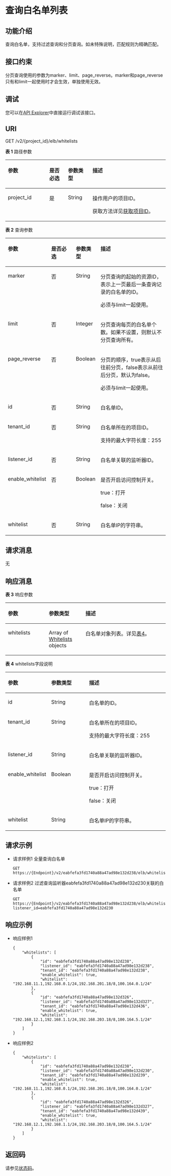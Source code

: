 # 查询白名单列表<a name="elb_qy_bm_0003"></a>

## 功能介绍<a name="zh-cn_topic_0082414420_section59002724113111"></a>

查询白名单，支持过滤查询和分页查询。如未特殊说明，匹配规则为精确匹配。

## 接口约束<a name="section1962022614515"></a>

分页查询使用的参数为marker、limit、page\_reverse。marker和page\_reverse只有和limit一起使用时才会生效，单独使用无效。

## 调试<a name="section3683205810399"></a>

您可以在[API Explorer](https://apiexplorer.developer.huaweicloud.com/apiexplorer/doc?product=ELB&api=ListWhitelists&version=v2)中直接运行调试该接口。

## URI<a name="zh-cn_topic_0082414420_section21248318113131"></a>

GET /v2/\{project\_id\}/elb/whitelists

**表 1**  路径参数

<a name="zh-cn_topic_0096561532_table8859516183710"></a>
<table><thead align="left"><tr id="zh-cn_topic_0096561532_row1189415166379"><th class="cellrowborder" valign="top" width="25.85%" id="mcps1.2.5.1.1"><p id="zh-cn_topic_0096561532_p148945161379"><a name="zh-cn_topic_0096561532_p148945161379"></a><a name="zh-cn_topic_0096561532_p148945161379"></a>参数</p>
</th>
<th class="cellrowborder" valign="top" width="11.65%" id="mcps1.2.5.1.2"><p id="zh-cn_topic_0096561532_p16894816103712"><a name="zh-cn_topic_0096561532_p16894816103712"></a><a name="zh-cn_topic_0096561532_p16894816103712"></a>是否必选</p>
</th>
<th class="cellrowborder" valign="top" width="15.290000000000001%" id="mcps1.2.5.1.3"><p id="zh-cn_topic_0096561532_p98941716113710"><a name="zh-cn_topic_0096561532_p98941716113710"></a><a name="zh-cn_topic_0096561532_p98941716113710"></a>参数类型</p>
</th>
<th class="cellrowborder" valign="top" width="47.21%" id="mcps1.2.5.1.4"><p id="zh-cn_topic_0096561532_p16894816113718"><a name="zh-cn_topic_0096561532_p16894816113718"></a><a name="zh-cn_topic_0096561532_p16894816113718"></a>描述</p>
</th>
</tr>
</thead>
<tbody><tr id="row1184910597469"><td class="cellrowborder" valign="top" width="25.85%" headers="mcps1.2.5.1.1 "><p id="p1989215461765"><a name="p1989215461765"></a><a name="p1989215461765"></a>project_id</p>
</td>
<td class="cellrowborder" valign="top" width="11.65%" headers="mcps1.2.5.1.2 "><p id="zh-cn_topic_0020100158_p557643211309"><a name="zh-cn_topic_0020100158_p557643211309"></a><a name="zh-cn_topic_0020100158_p557643211309"></a>是</p>
</td>
<td class="cellrowborder" valign="top" width="15.290000000000001%" headers="mcps1.2.5.1.3 "><p id="zh-cn_topic_0020100158_p6162677511304"><a name="zh-cn_topic_0020100158_p6162677511304"></a><a name="zh-cn_topic_0020100158_p6162677511304"></a>String</p>
</td>
<td class="cellrowborder" valign="top" width="47.21%" headers="mcps1.2.5.1.4 "><p id="p990674613615"><a name="p990674613615"></a><a name="p990674613615"></a>操作用户的项目ID。</p>
<p id="p8222164914610"><a name="p8222164914610"></a><a name="p8222164914610"></a>获取方法详见<a href="获取项目ID.md">获取项目ID</a>。</p>
</td>
</tr>
</tbody>
</table>

**表 2**  查询参数

<a name="elb_zq_bm_0002_table57586824"></a>
<table><thead align="left"><tr id="elb_zq_bm_0002_row30755174"><th class="cellrowborder" valign="top" width="24.717528247175284%" id="mcps1.2.5.1.1"><p id="elb_zq_bm_0002_p8141195"><a name="elb_zq_bm_0002_p8141195"></a><a name="elb_zq_bm_0002_p8141195"></a>参数</p>
</th>
<th class="cellrowborder" valign="top" width="16.478352164783523%" id="mcps1.2.5.1.2"><p id="elb_zq_bm_0002_p62838551"><a name="elb_zq_bm_0002_p62838551"></a><a name="elb_zq_bm_0002_p62838551"></a>是否必选</p>
</th>
<th class="cellrowborder" valign="top" width="13.108689131086889%" id="mcps1.2.5.1.3"><p id="elb_zq_bm_0002_p55457081"><a name="elb_zq_bm_0002_p55457081"></a><a name="elb_zq_bm_0002_p55457081"></a>参数类型</p>
</th>
<th class="cellrowborder" valign="top" width="45.695430456954305%" id="mcps1.2.5.1.4"><p id="elb_zq_bm_0002_p2035876173816"><a name="elb_zq_bm_0002_p2035876173816"></a><a name="elb_zq_bm_0002_p2035876173816"></a>描述</p>
</th>
</tr>
</thead>
<tbody><tr id="elb_zq_bm_0002_row33982084"><td class="cellrowborder" valign="top" width="24.717528247175284%" headers="mcps1.2.5.1.1 "><p id="elb_zq_bm_0002_p1085411"><a name="elb_zq_bm_0002_p1085411"></a><a name="elb_zq_bm_0002_p1085411"></a>marker</p>
</td>
<td class="cellrowborder" valign="top" width="16.478352164783523%" headers="mcps1.2.5.1.2 "><p id="elb_zq_bm_0002_p7847228"><a name="elb_zq_bm_0002_p7847228"></a><a name="elb_zq_bm_0002_p7847228"></a>否</p>
</td>
<td class="cellrowborder" valign="top" width="13.108689131086889%" headers="mcps1.2.5.1.3 "><p id="elb_zq_bm_0002_p127181511386"><a name="elb_zq_bm_0002_p127181511386"></a><a name="elb_zq_bm_0002_p127181511386"></a>String</p>
</td>
<td class="cellrowborder" valign="top" width="45.695430456954305%" headers="mcps1.2.5.1.4 "><p id="elb_zq_bm_0002_p4235152211344"><a name="elb_zq_bm_0002_p4235152211344"></a><a name="elb_zq_bm_0002_p4235152211344"></a>分页查询的起始的资源ID，表示上一页最后一条查询记录的白名单的ID。</p>
<p id="elb_zq_bm_0002_p06221826143418"><a name="elb_zq_bm_0002_p06221826143418"></a><a name="elb_zq_bm_0002_p06221826143418"></a>必须与limit一起使用。</p>
</td>
</tr>
<tr id="elb_zq_bm_0002_row51375689"><td class="cellrowborder" valign="top" width="24.717528247175284%" headers="mcps1.2.5.1.1 "><p id="elb_zq_bm_0002_p681306"><a name="elb_zq_bm_0002_p681306"></a><a name="elb_zq_bm_0002_p681306"></a>limit</p>
</td>
<td class="cellrowborder" valign="top" width="16.478352164783523%" headers="mcps1.2.5.1.2 "><p id="elb_zq_bm_0002_p40870010"><a name="elb_zq_bm_0002_p40870010"></a><a name="elb_zq_bm_0002_p40870010"></a>否</p>
</td>
<td class="cellrowborder" valign="top" width="13.108689131086889%" headers="mcps1.2.5.1.3 "><p id="elb_zq_bm_0002_p55185864"><a name="elb_zq_bm_0002_p55185864"></a><a name="elb_zq_bm_0002_p55185864"></a>Integer</p>
</td>
<td class="cellrowborder" valign="top" width="45.695430456954305%" headers="mcps1.2.5.1.4 "><p id="elb_zq_bm_0002_p163282306342"><a name="elb_zq_bm_0002_p163282306342"></a><a name="elb_zq_bm_0002_p163282306342"></a>分页查询每页的白名单个数。如果不设置，则默认不分页查询所有。</p>
</td>
</tr>
<tr id="elb_zq_bm_0002_row48229068"><td class="cellrowborder" valign="top" width="24.717528247175284%" headers="mcps1.2.5.1.1 "><p id="elb_zq_bm_0002_p14240444"><a name="elb_zq_bm_0002_p14240444"></a><a name="elb_zq_bm_0002_p14240444"></a>page_reverse</p>
</td>
<td class="cellrowborder" valign="top" width="16.478352164783523%" headers="mcps1.2.5.1.2 "><p id="elb_zq_bm_0002_p16016049"><a name="elb_zq_bm_0002_p16016049"></a><a name="elb_zq_bm_0002_p16016049"></a>否</p>
</td>
<td class="cellrowborder" valign="top" width="13.108689131086889%" headers="mcps1.2.5.1.3 "><p id="elb_zq_bm_0002_p12625296"><a name="elb_zq_bm_0002_p12625296"></a><a name="elb_zq_bm_0002_p12625296"></a>Boolean</p>
</td>
<td class="cellrowborder" valign="top" width="45.695430456954305%" headers="mcps1.2.5.1.4 "><p id="elb_zq_bm_0002_p15227113913341"><a name="elb_zq_bm_0002_p15227113913341"></a><a name="elb_zq_bm_0002_p15227113913341"></a>分页的顺序，true表示从后往前分页，false表示从前往后分页，默认为false。</p>
<p id="elb_zq_bm_0002_p5244104243413"><a name="elb_zq_bm_0002_p5244104243413"></a><a name="elb_zq_bm_0002_p5244104243413"></a>必须与limit一起使用。</p>
</td>
</tr>
<tr id="elb_zq_bm_0002_row33569718"><td class="cellrowborder" valign="top" width="24.717528247175284%" headers="mcps1.2.5.1.1 "><p id="elb_zq_bm_0002_p34792670"><a name="elb_zq_bm_0002_p34792670"></a><a name="elb_zq_bm_0002_p34792670"></a>id</p>
</td>
<td class="cellrowborder" valign="top" width="16.478352164783523%" headers="mcps1.2.5.1.2 "><p id="elb_zq_bm_0002_p37463366"><a name="elb_zq_bm_0002_p37463366"></a><a name="elb_zq_bm_0002_p37463366"></a>否</p>
</td>
<td class="cellrowborder" valign="top" width="13.108689131086889%" headers="mcps1.2.5.1.3 "><p id="elb_zq_bm_0002_p15526337193815"><a name="elb_zq_bm_0002_p15526337193815"></a><a name="elb_zq_bm_0002_p15526337193815"></a>String</p>
</td>
<td class="cellrowborder" valign="top" width="45.695430456954305%" headers="mcps1.2.5.1.4 "><p id="elb_zq_bm_0002_p14633815"><a name="elb_zq_bm_0002_p14633815"></a><a name="elb_zq_bm_0002_p14633815"></a>白名单ID。</p>
</td>
</tr>
<tr id="elb_zq_bm_0002_row64595475"><td class="cellrowborder" valign="top" width="24.717528247175284%" headers="mcps1.2.5.1.1 "><p id="elb_zq_bm_0002_p64851000"><a name="elb_zq_bm_0002_p64851000"></a><a name="elb_zq_bm_0002_p64851000"></a>tenant_id</p>
</td>
<td class="cellrowborder" valign="top" width="16.478352164783523%" headers="mcps1.2.5.1.2 "><p id="elb_zq_bm_0002_p17215303"><a name="elb_zq_bm_0002_p17215303"></a><a name="elb_zq_bm_0002_p17215303"></a>否</p>
</td>
<td class="cellrowborder" valign="top" width="13.108689131086889%" headers="mcps1.2.5.1.3 "><p id="elb_zq_bm_0002_p18439633"><a name="elb_zq_bm_0002_p18439633"></a><a name="elb_zq_bm_0002_p18439633"></a>String</p>
</td>
<td class="cellrowborder" valign="top" width="45.695430456954305%" headers="mcps1.2.5.1.4 "><p id="elb_zq_bm_0002_p40275672"><a name="elb_zq_bm_0002_p40275672"></a><a name="elb_zq_bm_0002_p40275672"></a>白名单所在的项目ID。</p>
<p id="elb_zq_bm_0002_p1264211013318"><a name="elb_zq_bm_0002_p1264211013318"></a><a name="elb_zq_bm_0002_p1264211013318"></a>支持的最大字符长度：255</p>
</td>
</tr>
<tr id="elb_zq_bm_0002_row598411"><td class="cellrowborder" valign="top" width="24.717528247175284%" headers="mcps1.2.5.1.1 "><p id="elb_zq_bm_0002_p48471335"><a name="elb_zq_bm_0002_p48471335"></a><a name="elb_zq_bm_0002_p48471335"></a>listener_id</p>
</td>
<td class="cellrowborder" valign="top" width="16.478352164783523%" headers="mcps1.2.5.1.2 "><p id="elb_zq_bm_0002_p58634288"><a name="elb_zq_bm_0002_p58634288"></a><a name="elb_zq_bm_0002_p58634288"></a>否</p>
</td>
<td class="cellrowborder" valign="top" width="13.108689131086889%" headers="mcps1.2.5.1.3 "><p id="elb_zq_bm_0002_p6640940193810"><a name="elb_zq_bm_0002_p6640940193810"></a><a name="elb_zq_bm_0002_p6640940193810"></a>String</p>
</td>
<td class="cellrowborder" valign="top" width="45.695430456954305%" headers="mcps1.2.5.1.4 "><p id="elb_zq_bm_0002_p24747384"><a name="elb_zq_bm_0002_p24747384"></a><a name="elb_zq_bm_0002_p24747384"></a>白名单关联的监听器ID。</p>
</td>
</tr>
<tr id="elb_zq_bm_0002_row63159007"><td class="cellrowborder" valign="top" width="24.717528247175284%" headers="mcps1.2.5.1.1 "><p id="elb_zq_bm_0002_p15605948"><a name="elb_zq_bm_0002_p15605948"></a><a name="elb_zq_bm_0002_p15605948"></a>enable_whitelist</p>
</td>
<td class="cellrowborder" valign="top" width="16.478352164783523%" headers="mcps1.2.5.1.2 "><p id="elb_zq_bm_0002_p49611956"><a name="elb_zq_bm_0002_p49611956"></a><a name="elb_zq_bm_0002_p49611956"></a>否</p>
</td>
<td class="cellrowborder" valign="top" width="13.108689131086889%" headers="mcps1.2.5.1.3 "><p id="elb_zq_bm_0002_p56122294"><a name="elb_zq_bm_0002_p56122294"></a><a name="elb_zq_bm_0002_p56122294"></a>Boolean</p>
</td>
<td class="cellrowborder" valign="top" width="45.695430456954305%" headers="mcps1.2.5.1.4 "><p id="elb_zq_bm_0002_p31687177"><a name="elb_zq_bm_0002_p31687177"></a><a name="elb_zq_bm_0002_p31687177"></a>是否开启访问控制开关。</p>
<p id="elb_zq_bm_0002_p07333135114"><a name="elb_zq_bm_0002_p07333135114"></a><a name="elb_zq_bm_0002_p07333135114"></a>true：打开</p>
<p id="elb_zq_bm_0002_p57393175115"><a name="elb_zq_bm_0002_p57393175115"></a><a name="elb_zq_bm_0002_p57393175115"></a>false：关闭</p>
</td>
</tr>
<tr id="elb_zq_bm_0002_row62547480"><td class="cellrowborder" valign="top" width="24.717528247175284%" headers="mcps1.2.5.1.1 "><p id="elb_zq_bm_0002_p33181137"><a name="elb_zq_bm_0002_p33181137"></a><a name="elb_zq_bm_0002_p33181137"></a>whitelist</p>
</td>
<td class="cellrowborder" valign="top" width="16.478352164783523%" headers="mcps1.2.5.1.2 "><p id="elb_zq_bm_0002_p285771"><a name="elb_zq_bm_0002_p285771"></a><a name="elb_zq_bm_0002_p285771"></a>否</p>
</td>
<td class="cellrowborder" valign="top" width="13.108689131086889%" headers="mcps1.2.5.1.3 "><p id="elb_zq_bm_0002_p3317546"><a name="elb_zq_bm_0002_p3317546"></a><a name="elb_zq_bm_0002_p3317546"></a>String</p>
</td>
<td class="cellrowborder" valign="top" width="45.695430456954305%" headers="mcps1.2.5.1.4 "><p id="elb_zq_bm_0002_p61076600"><a name="elb_zq_bm_0002_p61076600"></a><a name="elb_zq_bm_0002_p61076600"></a>白名单IP的字符串。</p>
</td>
</tr>
</tbody>
</table>

## 请求消息<a name="zh-cn_topic_0082414420_section11730772113511"></a>

无

## 响应消息<a name="zh-cn_topic_0082414420_section57515203113539"></a>

**表 3**  响应参数

<a name="elb_zq_bm_0002_table51071350"></a>
<table><thead align="left"><tr id="elb_zq_bm_0002_row44858696"><th class="cellrowborder" valign="top" width="25.569999999999997%" id="mcps1.2.4.1.1"><p id="elb_zq_bm_0002_p9675774"><a name="elb_zq_bm_0002_p9675774"></a><a name="elb_zq_bm_0002_p9675774"></a>参数</p>
</th>
<th class="cellrowborder" valign="top" width="22.830000000000002%" id="mcps1.2.4.1.2"><p id="elb_zq_bm_0002_p45540236"><a name="elb_zq_bm_0002_p45540236"></a><a name="elb_zq_bm_0002_p45540236"></a>参数类型</p>
</th>
<th class="cellrowborder" valign="top" width="51.6%" id="mcps1.2.4.1.3"><p id="elb_zq_bm_0002_p64880539"><a name="elb_zq_bm_0002_p64880539"></a><a name="elb_zq_bm_0002_p64880539"></a>描述</p>
</th>
</tr>
</thead>
<tbody><tr id="elb_zq_bm_0002_row20832339"><td class="cellrowborder" valign="top" width="25.569999999999997%" headers="mcps1.2.4.1.1 "><p id="elb_zq_bm_0002_p9697883"><a name="elb_zq_bm_0002_p9697883"></a><a name="elb_zq_bm_0002_p9697883"></a>whitelists</p>
</td>
<td class="cellrowborder" valign="top" width="22.830000000000002%" headers="mcps1.2.4.1.2 "><p id="elb_zq_bm_0002_p47331035"><a name="elb_zq_bm_0002_p47331035"></a><a name="elb_zq_bm_0002_p47331035"></a>Array of <a href="#elb_zq_bm_0002_table10368864">Whitelists</a> objects</p>
</td>
<td class="cellrowborder" valign="top" width="51.6%" headers="mcps1.2.4.1.3 "><p id="elb_zq_bm_0002_p8608636"><a name="elb_zq_bm_0002_p8608636"></a><a name="elb_zq_bm_0002_p8608636"></a>白名单对象列表。详见<a href="#elb_zq_bm_0002_table10368864">表4</a>。</p>
</td>
</tr>
</tbody>
</table>

**表 4**  whitelists字段说明

<a name="elb_zq_bm_0002_table10368864"></a>
<table><thead align="left"><tr id="elb_zq_bm_0002_row37967333"><th class="cellrowborder" valign="top" width="25.1025102510251%" id="mcps1.2.4.1.1"><p id="elb_zq_bm_0002_p55455104"><a name="elb_zq_bm_0002_p55455104"></a><a name="elb_zq_bm_0002_p55455104"></a>参数</p>
</th>
<th class="cellrowborder" valign="top" width="23.97239723972397%" id="mcps1.2.4.1.2"><p id="elb_zq_bm_0002_p62678444"><a name="elb_zq_bm_0002_p62678444"></a><a name="elb_zq_bm_0002_p62678444"></a>参数类型</p>
</th>
<th class="cellrowborder" valign="top" width="50.92509250925092%" id="mcps1.2.4.1.3"><p id="elb_zq_bm_0002_p43789200"><a name="elb_zq_bm_0002_p43789200"></a><a name="elb_zq_bm_0002_p43789200"></a>描述</p>
</th>
</tr>
</thead>
<tbody><tr id="elb_zq_bm_0002_row57264341"><td class="cellrowborder" valign="top" width="25.1025102510251%" headers="mcps1.2.4.1.1 "><p id="elb_zq_bm_0002_p7900067"><a name="elb_zq_bm_0002_p7900067"></a><a name="elb_zq_bm_0002_p7900067"></a>id</p>
</td>
<td class="cellrowborder" valign="top" width="23.97239723972397%" headers="mcps1.2.4.1.2 "><p id="p525313321160"><a name="p525313321160"></a><a name="p525313321160"></a>String</p>
</td>
<td class="cellrowborder" valign="top" width="50.92509250925092%" headers="mcps1.2.4.1.3 "><p id="elb_zq_bm_0002_p62933377"><a name="elb_zq_bm_0002_p62933377"></a><a name="elb_zq_bm_0002_p62933377"></a>白名单的ID。</p>
</td>
</tr>
<tr id="elb_zq_bm_0002_row17352883"><td class="cellrowborder" valign="top" width="25.1025102510251%" headers="mcps1.2.4.1.1 "><p id="elb_zq_bm_0002_p63406273"><a name="elb_zq_bm_0002_p63406273"></a><a name="elb_zq_bm_0002_p63406273"></a>tenant_id</p>
</td>
<td class="cellrowborder" valign="top" width="23.97239723972397%" headers="mcps1.2.4.1.2 "><p id="elb_zq_bm_0002_p35634492"><a name="elb_zq_bm_0002_p35634492"></a><a name="elb_zq_bm_0002_p35634492"></a>String</p>
</td>
<td class="cellrowborder" valign="top" width="50.92509250925092%" headers="mcps1.2.4.1.3 "><p id="elb_zq_bm_0002_p1927617501235"><a name="elb_zq_bm_0002_p1927617501235"></a><a name="elb_zq_bm_0002_p1927617501235"></a>白名单所在的项目ID。</p>
<p id="p7842151118311"><a name="p7842151118311"></a><a name="p7842151118311"></a>支持的最大字符长度：255</p>
</td>
</tr>
<tr id="elb_zq_bm_0002_row6414438"><td class="cellrowborder" valign="top" width="25.1025102510251%" headers="mcps1.2.4.1.1 "><p id="elb_zq_bm_0002_p49807439"><a name="elb_zq_bm_0002_p49807439"></a><a name="elb_zq_bm_0002_p49807439"></a>listener_id</p>
</td>
<td class="cellrowborder" valign="top" width="23.97239723972397%" headers="mcps1.2.4.1.2 "><p id="p59863801618"><a name="p59863801618"></a><a name="p59863801618"></a>String</p>
</td>
<td class="cellrowborder" valign="top" width="50.92509250925092%" headers="mcps1.2.4.1.3 "><p id="elb_zq_bm_0002_p1627615010317"><a name="elb_zq_bm_0002_p1627615010317"></a><a name="elb_zq_bm_0002_p1627615010317"></a>白名单关联的监听器ID。</p>
</td>
</tr>
<tr id="elb_zq_bm_0002_row33501748"><td class="cellrowborder" valign="top" width="25.1025102510251%" headers="mcps1.2.4.1.1 "><p id="elb_zq_bm_0002_p29287106"><a name="elb_zq_bm_0002_p29287106"></a><a name="elb_zq_bm_0002_p29287106"></a>enable_whitelist</p>
</td>
<td class="cellrowborder" valign="top" width="23.97239723972397%" headers="mcps1.2.4.1.2 "><p id="elb_zq_bm_0002_p23445396"><a name="elb_zq_bm_0002_p23445396"></a><a name="elb_zq_bm_0002_p23445396"></a>Boolean</p>
</td>
<td class="cellrowborder" valign="top" width="50.92509250925092%" headers="mcps1.2.4.1.3 "><p id="elb_zq_bm_0002_p72761950830"><a name="elb_zq_bm_0002_p72761950830"></a><a name="elb_zq_bm_0002_p72761950830"></a>是否开启访问控制开关。</p>
<p id="elb_zq_bm_0002_p202761501737"><a name="elb_zq_bm_0002_p202761501737"></a><a name="elb_zq_bm_0002_p202761501737"></a>true：打开</p>
<p id="elb_zq_bm_0002_p92762509318"><a name="elb_zq_bm_0002_p92762509318"></a><a name="elb_zq_bm_0002_p92762509318"></a>false：关闭</p>
</td>
</tr>
<tr id="elb_zq_bm_0002_row46042798"><td class="cellrowborder" valign="top" width="25.1025102510251%" headers="mcps1.2.4.1.1 "><p id="elb_zq_bm_0002_p38479195"><a name="elb_zq_bm_0002_p38479195"></a><a name="elb_zq_bm_0002_p38479195"></a>whitelist</p>
</td>
<td class="cellrowborder" valign="top" width="23.97239723972397%" headers="mcps1.2.4.1.2 "><p id="elb_zq_bm_0002_p29807080"><a name="elb_zq_bm_0002_p29807080"></a><a name="elb_zq_bm_0002_p29807080"></a>String</p>
</td>
<td class="cellrowborder" valign="top" width="50.92509250925092%" headers="mcps1.2.4.1.3 "><p id="elb_zq_bm_0002_p1627714507313"><a name="elb_zq_bm_0002_p1627714507313"></a><a name="elb_zq_bm_0002_p1627714507313"></a>白名单IP的字符串。</p>
</td>
</tr>
</tbody>
</table>

## 请求示例<a name="section271182894718"></a>

-   请求样例1 全量查询白名单

    ```
    GET https://{Endpoint}/v2/eabfefa3fd1740a88a47ad98e132d238/elb/whitelists
    ```

-   请求样例2 过滤查询监听器eabfefa3fd1740a88a47ad98e132d230关联的白名单

    ```
    GET https://{Endpoint}/v2/eabfefa3fd1740a88a47ad98e132d238/elb/whitelists?listener_id=eabfefa3fd1740a88a47ad98e132d230
    ```


## 响应示例<a name="section1259711413266"></a>

-   响应样例1

    ```
    { 
        "whitelists": [ 
            { 
                "id": "eabfefa3fd1740a88a47ad98e132d238",  
                "listener_id": "eabfefa3fd1740a88a47ad98e132d238",  
                "tenant_id": "eabfefa3fd1740a88a47ad98e132d238",  
                "enable_whitelist": true,  
                "whitelist": "192.168.11.1,192.168.0.1/24,192.168.201.18/8,100.164.0.1/24" 
            },  
            { 
                "id": "eabfefa3fd1740a88a47ad98e132d326",  
                "listener_id": "eabfefa3fd1740a88a47ad98e132d327",  
                "tenant_id": "eabfefa3fd1740a88a47ad98e132d436",  
                "enable_whitelist": true,  
                "whitelist": "192.168.12.1,192.168.1.1/24,192.168.203.18/8,100.164.5.1/24" 
            } 
        ] 
    }
    ```

-   响应样例2

    ```
    { 
        "whitelists": [ 
            { 
                "id": "eabfefa3fd1740a88a47ad98e132d238",  
                "listener_id": "eabfefa3fd1740a88a47ad98e132d230",  
                "tenant_id": "eabfefa3fd1740a88a47ad98e132d239",  
                "enable_whitelist": true,  
                "whitelist": "192.168.11.1,192.168.0.1/24,192.168.201.18/8,100.164.0.1/24" 
            },  
            { 
                "id": "eabfefa3fd1740a88a47ad98e132d326",  
                "listener_id": "eabfefa3fd1740a88a47ad98e132d327",  
                "tenant_id": "eabfefa3fd1740a88a47ad98e132d439",  
                "enable_whitelist": true,  
                "whitelist": "192.168.12.1,192.168.1.1/24,192.168.203.18/8,100.164.5.1/24" 
            } 
        ] 
    }
    ```


## 返回码<a name="zh-cn_topic_0049139664_section36936567"></a>

请参见[状态码](状态码.md)。

